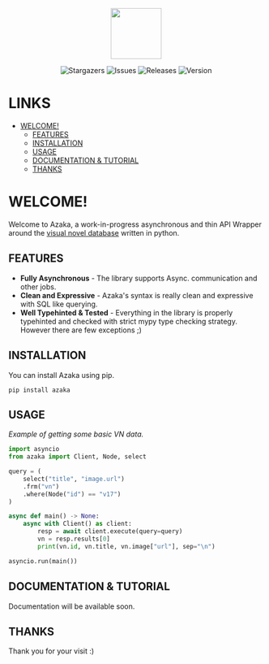 <p align="center"> <img src="https://cdn-icons-png.flaticon.com/512/3276/3276136.png" height=100> </p>

<p align="center">
<img alt="Stargazers" src="https://img.shields.io/github/stars/mooncell07/Azaka?style=for-the-badge&logo=starship&color=C9CBFF&logoColor=D9E0EE&labelColor=302D41">
<img alt="Issues" src="https://img.shields.io/github/issues/mooncell07/Azaka?style=for-the-badge&logo=gitbook&color=B5E8E0&logoColor=D9E0EE&labelColor=302D41">
<img alt="Releases" src="https://img.shields.io/github/license/mooncell07/Azaka?style=for-the-badge&logo=github&color=F2CDCD&logoColor=D9E0EE&labelColor=302D41"/>
<img alt="Version" src="https://img.shields.io/pypi/v/azaka?style=for-the-badge&logo=github&color=89dceb&logoColor=D9E0EE&labelColor=302D41">

</p>

# LINKS

- [WELCOME!](#welcome)
  - [FEATURES](#features)
  - [INSTALLATION](#installation)
  - [USAGE](#usage)
  - [DOCUMENTATION & TUTORIAL](#documentation--tutorial)
  - [THANKS](#thanks)

# WELCOME!

Welcome to Azaka, a work-in-progress asynchronous and thin API Wrapper around the [visual novel database](https://vndb.org/) written in python.


## FEATURES

- **Fully Asynchronous** - The library supports Async. communication and other jobs.
- **Clean and Expressive** - Azaka's syntax is 
really clean and expressive with SQL like querying.
- **Well Typehinted & Tested** - Everything in the library is properly typehinted and checked with strict mypy type checking strategy. However there are few exceptions ;)

## INSTALLATION

You can install Azaka using pip.

`pip install azaka`

## USAGE

*Example of getting some basic VN data.*

```py
import asyncio
from azaka import Client, Node, select

query = (
    select("title", "image.url")
    .frm("vn")
    .where(Node("id") == "v17")
)

async def main() -> None:
    async with Client() as client:
        resp = await client.execute(query=query)
        vn = resp.results[0]
        print(vn.id, vn.title, vn.image["url"], sep="\n")

asyncio.run(main())
```

## DOCUMENTATION & TUTORIAL

Documentation will be available soon.


## THANKS

Thank you for your visit :)
